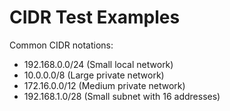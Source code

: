 # CIDR Test Examples

Common CIDR notations:

- 192.168.0.0/24 (Small local network)
- 10.0.0.0/8 (Large private network)
- 172.16.0.0/12 (Medium private network)
- 192.168.1.0/28 (Small subnet with 16 addresses)
